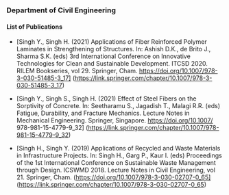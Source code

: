 ### Department of Civil Engineering

#### List of Publications

- [Singh Y., Singh H. (2021) Applications of Fiber Reinforced Polymer
Laminates in Strengthening of Structures. In: Ashish D.K., de Brito J.,
Sharma S.K. (eds) 3rd International Conference on Innovative Technologies
for Clean and Sustainable Development. ITCSD 2020. RILEM Bookseries,
 vol 29. Springer, Cham. https://doi.org/10.1007/978-3-030-51485-3_17]
 (https://link.springer.com/chapter/10.1007/978-3-030-51485-3_17)

 - [Singh Y., Singh S., Singh H. (2021) Effect of Steel Fibers on the
 Sorptivity of Concrete. In: Seetharamu S., Jagadish T., Malagi R.R.
 (eds) Fatigue, Durability, and Fracture Mechanics. Lecture Notes in
 Mechanical Engineering. Springer, Singapore. https://doi.org/10.1007/
 978-981-15-4779-9_32]
 (https://link.springer.com/chapter/10.1007/978-981-15-4779-9_32)

 - [Singh H., Singh Y. (2019) Applications of Recycled and Waste Materials
  in Infrastructure Projects. In: Singh H., Garg P., Kaur I. (eds)
  Proceedings of the 1st International Conference on Sustainable Waste
  Management through Design. ICSWMD 2018. Lecture Notes in Civil Engineering,
   vol 21. Springer, Cham. (https://doi.org/10.1007/978-3-030-02707-0_65]
   (https://link.springer.com/chapter/10.1007/978-3-030-02707-0_65)
